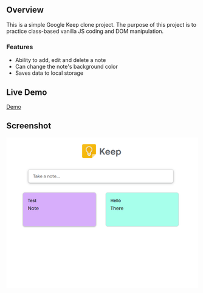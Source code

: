 ## Overview

This is a simple Google Keep clone project. The purpose of this project is to practice class-based vanilla JS coding and DOM manipulation.

### Features

- Ability to add, edit and delete a note
- Can change the note's background color
- Saves data to local storage

## Live Demo

[Demo](https://nuutri-google-keep-clone.netlify.app/)

## Screenshot

![Screenshot](https://github.com/emmanesgana/google-keep-clone/blob/main/preview/Preview.png)

